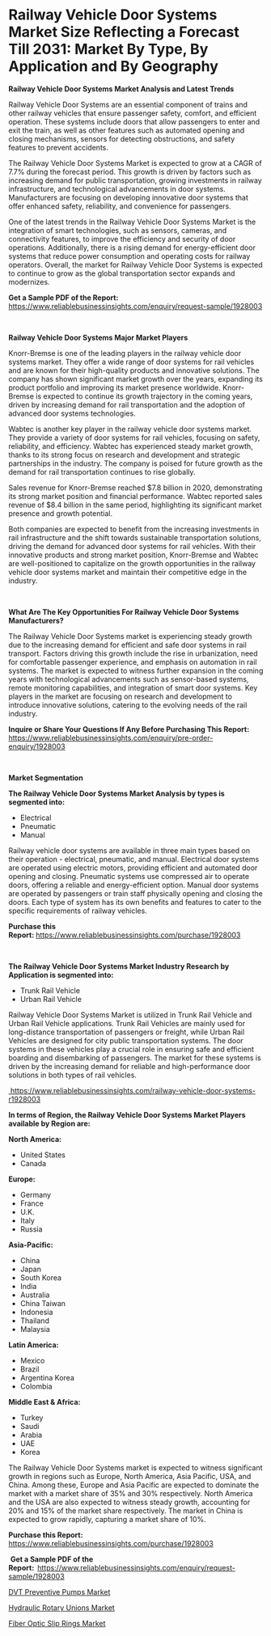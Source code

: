 <p><h1>Railway Vehicle Door Systems Market Size Reflecting a Forecast Till 2031: Market By Type, By Application and By Geography</h1></p><p><strong>Railway Vehicle Door Systems Market Analysis and Latest Trends</strong></p>
<p><p>Railway Vehicle Door Systems are an essential component of trains and other railway vehicles that ensure passenger safety, comfort, and efficient operation. These systems include doors that allow passengers to enter and exit the train, as well as other features such as automated opening and closing mechanisms, sensors for detecting obstructions, and safety features to prevent accidents.</p><p>The Railway Vehicle Door Systems Market is expected to grow at a CAGR of 7.7% during the forecast period. This growth is driven by factors such as increasing demand for public transportation, growing investments in railway infrastructure, and technological advancements in door systems. Manufacturers are focusing on developing innovative door systems that offer enhanced safety, reliability, and convenience for passengers.</p><p>One of the latest trends in the Railway Vehicle Door Systems Market is the integration of smart technologies, such as sensors, cameras, and connectivity features, to improve the efficiency and security of door operations. Additionally, there is a rising demand for energy-efficient door systems that reduce power consumption and operating costs for railway operators. Overall, the market for Railway Vehicle Door Systems is expected to continue to grow as the global transportation sector expands and modernizes.</p></p>
<p><strong>Get a Sample PDF of the Report:&nbsp;</strong> <a href="https://www.reliablebusinessinsights.com/enquiry/request-sample/1928003">https://www.reliablebusinessinsights.com/enquiry/request-sample/1928003</a></p>
<p>&nbsp;</p>
<p><strong>Railway Vehicle Door Systems Major Market Players</strong></p>
<p><p>Knorr-Bremse is one of the leading players in the railway vehicle door systems market. They offer a wide range of door systems for rail vehicles and are known for their high-quality products and innovative solutions. The company has shown significant market growth over the years, expanding its product portfolio and improving its market presence worldwide. Knorr-Bremse is expected to continue its growth trajectory in the coming years, driven by increasing demand for rail transportation and the adoption of advanced door systems technologies.</p><p>Wabtec is another key player in the railway vehicle door systems market. They provide a variety of door systems for rail vehicles, focusing on safety, reliability, and efficiency. Wabtec has experienced steady market growth, thanks to its strong focus on research and development and strategic partnerships in the industry. The company is poised for future growth as the demand for rail transportation continues to rise globally.</p><p>Sales revenue for Knorr-Bremse reached $7.8 billion in 2020, demonstrating its strong market position and financial performance. Wabtec reported sales revenue of $8.4 billion in the same period, highlighting its significant market presence and growth potential.</p><p>Both companies are expected to benefit from the increasing investments in rail infrastructure and the shift towards sustainable transportation solutions, driving the demand for advanced door systems for rail vehicles. With their innovative products and strong market position, Knorr-Bremse and Wabtec are well-positioned to capitalize on the growth opportunities in the railway vehicle door systems market and maintain their competitive edge in the industry.</p></p>
<p>&nbsp;</p>
<p><strong>What Are The Key Opportunities For Railway Vehicle Door Systems Manufacturers?</strong></p>
<p><p>The Railway Vehicle Door Systems market is experiencing steady growth due to the increasing demand for efficient and safe door systems in rail transport. Factors driving this growth include the rise in urbanization, need for comfortable passenger experience, and emphasis on automation in rail systems. The market is expected to witness further expansion in the coming years with technological advancements such as sensor-based systems, remote monitoring capabilities, and integration of smart door systems. Key players in the market are focusing on research and development to introduce innovative solutions, catering to the evolving needs of the rail industry.</p></p>
<p><strong>Inquire or Share Your Questions If Any Before Purchasing This Report:</strong> <a href="https://www.reliablebusinessinsights.com/enquiry/pre-order-enquiry/1928003">https://www.reliablebusinessinsights.com/enquiry/pre-order-enquiry/1928003</a></p>
<p>&nbsp;</p>
<p><strong>Market Segmentation</strong></p>
<p><strong>The Railway Vehicle Door Systems Market Analysis by types is segmented into:</strong></p>
<p><ul><li>Electrical</li><li>Pneumatic</li><li>Manual</li></ul></p>
<p><p>Railway vehicle door systems are available in three main types based on their operation - electrical, pneumatic, and manual. Electrical door systems are operated using electric motors, providing efficient and automated door opening and closing. Pneumatic systems use compressed air to operate doors, offering a reliable and energy-efficient option. Manual door systems are operated by passengers or train staff physically opening and closing the doors. Each type of system has its own benefits and features to cater to the specific requirements of railway vehicles.</p></p>
<p><strong>Purchase this Report:&nbsp;</strong><a href="https://www.reliablebusinessinsights.com/purchase/1928003">https://www.reliablebusinessinsights.com/purchase/1928003</a></p>
<p>&nbsp;</p>
<p><strong>The Railway Vehicle Door Systems Market Industry Research by Application is segmented into:</strong></p>
<p><ul><li>Trunk Rail Vehicle</li><li>Urban Rail Vehicle</li></ul></p>
<p><p>Railway Vehicle Door Systems Market is utilized in Trunk Rail Vehicle and Urban Rail Vehicle applications. Trunk Rail Vehicles are mainly used for long-distance transportation of passengers or freight, while Urban Rail Vehicles are designed for city public transportation systems. The door systems in these vehicles play a crucial role in ensuring safe and efficient boarding and disembarking of passengers. The market for these systems is driven by the increasing demand for reliable and high-performance door solutions in both types of rail vehicles.</p></p>
<p><a href="https://www.reliablebusinessinsights.com/railway-vehicle-door-systems-r1928003">&nbsp;https://www.reliablebusinessinsights.com/railway-vehicle-door-systems-r1928003</a></p>
<p><strong>In terms of Region, the Railway Vehicle Door Systems Market Players available by Region are:</strong></p>
<p>
    <p> <strong> North America: </strong>
        <ul>
            <li>United States</li>
            <li>Canada</li>
        </ul>
        </p> 
    <p> <strong> Europe: </strong>
        <ul>
            <li>Germany</li>
            <li>France</li>
            <li>U.K.</li>
            <li>Italy</li>
            <li>Russia</li>
        </ul>
        </p> 
    <p> <strong> Asia-Pacific: </strong>
        <ul>
            <li>China</li>
            <li>Japan</li>
            <li>South Korea</li>
            <li>India</li>
            <li>Australia</li>
            <li>China Taiwan</li>
            <li>Indonesia</li>
            <li>Thailand</li>
            <li>Malaysia</li>
        </ul>
        </p> 
    <p> <strong> Latin America: </strong>
        <ul>
            <li>Mexico</li>
            <li>Brazil</li>
            <li>Argentina Korea</li>
            <li>Colombia</li>
        </ul>
        </p> 
    <p> <strong> Middle East & Africa: </strong>
        <ul>
            <li>Turkey</li>
            <li>Saudi</li>
            <li>Arabia</li>
            <li>UAE</li>
            <li>Korea</li>
        </ul>
    </p>
    </p>
<p><p>The Railway Vehicle Door Systems market is expected to witness significant growth in regions such as Europe, North America, Asia Pacific, USA, and China. Among these, Europe and Asia Pacific are expected to dominate the market with a market share of 35% and 30% respectively. North America and the USA are also expected to witness steady growth, accounting for 20% and 15% of the market share respectively. The market in China is expected to grow rapidly, capturing a market share of 10%.</p></p>
<p><strong>Purchase this Report: </strong><a href="https://www.reliablebusinessinsights.com/purchase/1928003">https://www.reliablebusinessinsights.com/purchase/1928003</a></p>
<p>&nbsp;<strong>Get a Sample PDF of the Report:&nbsp;&nbsp;</strong><a href="https://www.reliablebusinessinsights.com/enquiry/request-sample/1928003">https://www.reliablebusinessinsights.com/enquiry/request-sample/1928003</a></p>
<p><strong></strong></p>
<p><p><a href="https://github.com/rionkhanvai01/Market-Research-Report-List-1/blob/main/dvt-preventive-pumps-market.md">DVT Preventive Pumps Market</a></p><p><a href="https://github.com/nandosuryapratama/Market-Research-Report-List-1/blob/main/hydraulic-rotary-unions-market.md">Hydraulic Rotary Unions Market</a></p><p><a href="https://github.com/hxuqpfvq95/Market-Research-Report-List-1/blob/main/fiber-optic-slip-rings-market.md">Fiber Optic Slip Rings Market</a></p></p>